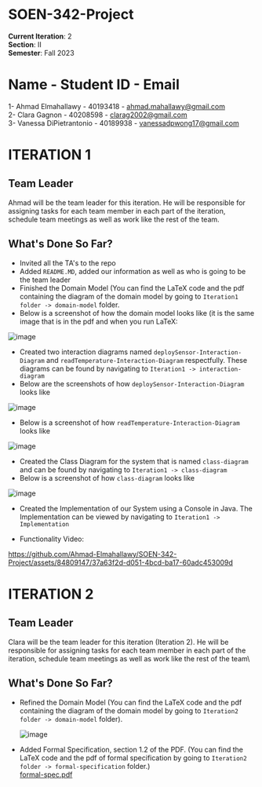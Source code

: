 # SOEN-342-Project
**Current Iteration**: 2 \
**Section**: II \
**Semester**: Fall 2023 

# Name - Student ID - Email
1- Ahmad Elmahallawy - 40193418 - ahmad.mahallawy@gmail.com \
2- Clara Gagnon -  40208598 - clarag2002@gmail.com \
3- Vanessa DiPietrantonio - 40189938 - vanessadpwong17@gmail.com 

# ITERATION 1
## Team Leader
Ahmad will be the team leader for this iteration. He will be responsible for assigning tasks for each team member  in each part of the iteration, schedule team meetings as well as work like the rest of the team.

## What's Done So Far?
- Invited all the TA's to the repo
- Added ```README.MD```, added our information as well as who is going to be the team leader
- Finished the  Domain Model (You can find the LaTeX code and the pdf containing the diagram  of the domain model by going to ```Iteration1 folder -> domain-model``` folder.
- Below is a screenshot of how the domain model looks like (it is the same image that is in the pdf and when you run LaTeX:
  
![image](https://github.com/Ahmad-Elmahallawy/SOEN-342-Project/assets/93838227/1d19baf7-42ff-4252-aebd-9d6f836c62d6)

- Created two interaction diagrams named ```deploySensor-Interaction-Diagram``` and ```readTemperature-Interaction-Diagram``` respectfully. These diagrams can be found by navigating to ```Iteration1 -> interaction-diagram```
- Below are the screenshots of how ```deploySensor-Interaction-Diagram``` looks like 

![image](https://github.com/Ahmad-Elmahallawy/SOEN-342-Project/assets/93838227/2366118a-f903-4310-bc72-19f6bd151ff2)


- Below is a screenshot of how ```readTemperature-Interaction-Diagram``` looks like

![image](https://github.com/Ahmad-Elmahallawy/SOEN-342-Project/assets/93838227/7cdb897e-c377-49bd-b3a6-71d31258c247)

- Created the Class Diagram for the system that is named ```class-diagram``` and can be found by navigating to ```Iteration1 -> class-diagram```
- Below is a screenshot of how ```class-diagram``` looks like

![image](https://github.com/Ahmad-Elmahallawy/SOEN-342-Project/assets/93838227/66ca78a8-1efd-4cca-8068-3df7e51d0d40)

- Created the Implementation of our System using a Console in Java. The Implementation can be viewed by navigating to ```Iteration1 -> Implementation```

- Functionality Video:


https://github.com/Ahmad-Elmahallawy/SOEN-342-Project/assets/84809147/37a63f2d-d051-4bcd-ba17-60adc453009d

# ITERATION 2
## Team Leader
Clara will be the team leader for this iteration (Iteration 2). He will be responsible for assigning tasks for each team member  in each part of the iteration, schedule team meetings as well as work like the rest of the team\

## What's Done So Far?
- Refined the Domain Model (You can find the LaTeX code and the pdf containing the diagram  of the domain model by going to ```Iteration2 folder -> domain-model``` folder).

  ![image](https://github.com/Ahmad-Elmahallawy/SOEN-342-Project/assets/84809147/3811d848-65d7-4013-b660-b2e149a8d8dd)

- Added Formal Specification, section 1.2 of the PDF. (You can find the LaTeX code and the pdf of formal specification by going to ```Iteration2 folder -> formal-specification``` folder.)\
[formal-spec.pdf](https://github.com/Ahmad-Elmahallawy/SOEN-342-Project/files/13261932/formal-spec.pdf)



